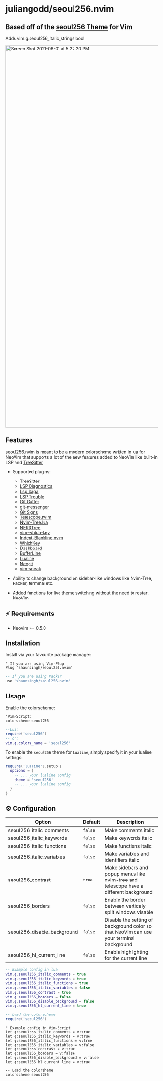 
# juliangodd/seoul256.nvim

## Based off of the [seoul256 Theme](https://github.com/junegunn/seoul256.vim) for Vim
Adds vim.g.seoul256_italic_strings bool

<img width="1260" alt="Screen Shot 2021-06-01 at 5 22 20 PM" src="https://user-images.githubusercontent.com/71196912/120392089-0073c180-c2fe-11eb-9614-d9d957dc1674.png">

## Features

seoul256.nvim is meant to be a modern colorscheme written in lua for NeoVim that supports a lot of the new features
added to NeoVim like built-in LSP and [TreeSitter](https://github.com/nvim-treesitter/nvim-treesitter)

+ Supported plugins:
    + [TreeSitter](https://github.com/nvim-treesitter/nvim-treesitter)
    + [LSP Diagnostics](https://neovim.io/doc/user/lsp.html)
    + [Lsp Saga](https://github.com/glepnir/lspsaga.nvim)
    + [LSP Trouble](https://github.com/folke/lsp-trouble.nvim)
    + [Git Gutter](https://github.com/airblade/vim-gitgutter)
    + [git-messenger](https://github.com/rhysd/git-messenger.vim)
    + [Git Signs](https://github.com/lewis6991/gitsigns.nvim)
    + [Telescope.nvim](https://github.com/nvim-telescope/telescope.nvim)
    + [Nvim-Tree.lua](https://github.com/kyazdani42/nvim-tree.lua)
    + [NERDTree](https://github.com/preservim/nerdtree)
    + [vim-which-key](https://github.com/liuchengxu/vim-which-key)
    + [Indent-Blankline.nvim](https://github.com/lukas-reineke/indent-blankline.nvim)
    + [WhichKey](https://github.com/liuchengxu/vim-which-key)
    + [Dashboard](https://github.com/glepnir/dashboard-nvim)
    + [BufferLine](https://github.com/akinsho/nvim-bufferline.lua)
    + [Lualine](https://github.com/hoob3rt/lualine.nvim)
    + [Neogit](https://github.com/TimUntersberger/neogit)
    + [vim-sneak](https://github.com/justinmk/vim-sneak)

+ Ability to change background on sidebar-like windows like Nvim-Tree, Packer, terminal etc.

+ Added functions for live theme switching without the need to restart NeoVim

## ⚡️ Requirements

+ Neovim >= 0.5.0

## Installation

Install via your favourite package manager:
```vim
" If you are using Vim-Plug
Plug 'shaunsingh/seoul256.nvim'
```

```lua
-- If you are using Packer
use 'shaunsingh/seoul256.nvim'
```

## Usage

Enable the colorscheme:
```vim 
"Vim-Script:
colorscheme seoul256
```

```lua
--Lua:
require('seoul256')
-- or:
vim.g.colors_name = 'seoul256'
```

To enable the `seoul256` theme for `Lualine`, simply specify it in your lualine settings:

```lua
require('lualine').setup {
  options = {
    -- ... your lualine config
    theme = 'seoul256'
    -- ... your lualine config
  }
}
```

## ⚙️ Configuration


| Option                              | Default     | Description                                                                                                                                                     |
| ----------------------------------- | ----------- | --------------------------------------------------------------------------------------------------------------------------------------------------------------- |
| seoul256_italic_comments            | `false`     | Make comments italic                                                                                                                                            |
| seoul256_italic_keywords            | `false`     | Make keywords italic                                                                                                                                            |
| seoul256_italic_functions           | `false`     | Make functions italic                                                                                                                                           |
| seoul256_italic_variables           | `false`     | Make variables and identifiers italic                                                                                                                           |
| seoul256_contrast                   | `true`      | Make sidebars and popup menus like nvim-tree and telescope have a different background                                                                                       |
| seoul256_borders                    | `false`     | Enable the border between verticaly split windows visable
| seoul256_disable_background         | `false`     | Disable the setting of background color so that NeoVim can use your terminal background
| seoul256_hl_current_line            | `false`     | Enable highlighting for the current line

```lua
-- Example config in lua
vim.g.seoul256_italic_comments = true
vim.g.seoul256_italic_keywords = true
vim.g.seoul256_italic_functions = true
vim.g.seoul256_italic_variables = false
vim.g.seoul256_contrast = true
vim.g.seoul256_borders = false 
vim.g.seoul256_disable_background = false
vim.g.seoul256_hl_current_line = true

-- Load the colorscheme
require('seoul256')
```

```vim
" Example config in Vim-Script
let g:seoul256_italic_comments = v:true
let g:seoul256_italic_keywords = v:true
let g:seoul256_italic_functions = v:true
let g:seoul256_italic_variables = v:false
let g:seoul256_contrast = v:true
let g:seoul256_borders = v:false 
let g:seoul256_disable_background = v:false
let g:seoul256_hl_current_line = v:true

-- Load the colorsheme
colorscheme seoul256
```

